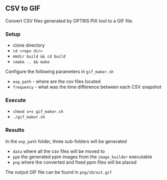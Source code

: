 ## CSV to GIF

Convert CSV files generated by OPTRIS PIX tool to a GIF file.


### Setup

- clone directory
- `cd <repo dir>`
- `mkdir build && cd build`
- `cmake .. && make`


Configure the following parameters in `gif_maker.sh`

- `exp_path` - where are the csv files located
- `frequency` - what was the time difference between each CSV snapshot


### Execute

- `chmod u+x gif_maker.sh`
- `./gif_maker.sh`

### Results

In the `exp_path` folder, three sub-folders will be generated
- `data` where all the csv files will be moved to
- `ppm` the generated ppm images from the `image_builder` executable
- `png` where the converted and fixed ppm files will be placed


The output GIF file can be found in `png/10/out.gif`